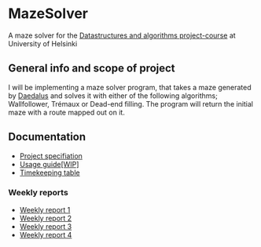 # MazeSolver
A maze solver for the [Datastructures and algorithms project-course](https://tiralabra.github.io/2020_p3/) at University of Helsinki

## General info and scope of project
I will be implementing a maze solver program, that takes a maze generated by [Daedalus](https://www.astrolog.org/labyrnth/daedalus.htm) and solves it with either of the following algorithms; Wallfollower, Trémaux or Dead-end filling. The program will return the initial maze with a route mapped out on it.

## Documentation
* [Project specifiation](./documentation/project_specification.md)
* [Usage guide[WIP]](./documentation/usage_guide.md)
* [Timekeeping table](./documentation/timekeeping.md)
### Weekly reports
* [Weekly report 1](https://github.com/sinyman/MazeSolver/blob/master/documentation/Weekly%20Reports/weekly_rep1.md)
* [Weekly report 2](https://github.com/sinyman/MazeSolver/blob/master/documentation/Weekly%20Reports/weekly_rep2.md)
* [Weekly report 3](https://github.com/sinyman/MazeSolver/blob/master/documentation/Weekly%20Reports/weekly_rep3.md)
* [Weekly report 4](https://github.com/sinyman/MazeSolver/blob/master/documentation/Weekly%20Reports/weekly_rep4.md)
